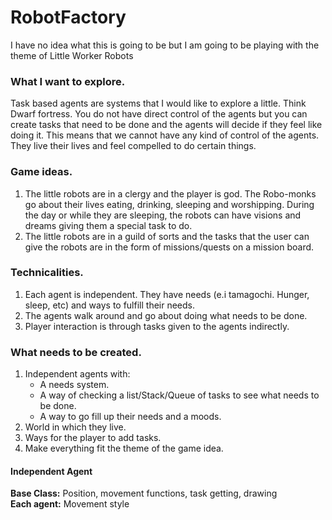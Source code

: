 # RobotFactory
I have no idea what this is going to be but I am going to be playing with the theme of Little Worker Robots

### What I want to explore.
Task based agents are systems that I would like to explore a little.
Think Dwarf fortress. You do not have direct control of the agents
but you can create tasks that need to be done and the agents will
decide if they feel like doing it. This means that we cannot have
any kind of control of the agents. They live their lives and feel
compelled to do certain things.

### Game ideas.
1. The little robots are in a clergy and the player is god.
The Robo-monks go about their lives eating, drinking, sleeping and
worshipping. During the day or while they are sleeping, the robots
can have visions and dreams giving them a special task to do.
2. The little robots are in a guild of sorts and the tasks 
that the user can give the robots are in the form of missions/quests 
on a mission board. 

### Technicalities.
1. Each agent is independent. They have needs (e.i tamagochi.
Hunger, sleep, etc) and ways to fulfill their needs.
2. The agents walk around and go about doing what needs to be done.
3. Player interaction is through tasks given to the agents indirectly.

### What needs to be created.
1. Independent agents with:
    * A needs system.
    * A way of checking a list/Stack/Queue of tasks
    to see what needs to be done.
    * A way to go fill up their needs and a moods.
2. World in which they live.
3. Ways for the player to add tasks.
4. Make everything fit the theme of the game idea.

#### Independent Agent
**Base Class:** Position, movement functions, task getting, drawing
<br>
**Each agent:** Movement style
